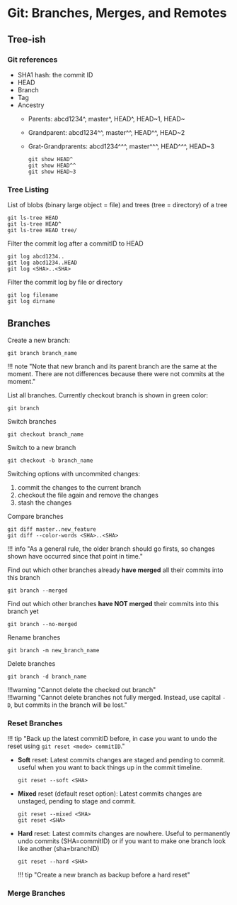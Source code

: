 # Git: Branches, Merges, and Remotes

## Tree-ish

### Git references

* SHA1 hash: the commit ID
* HEAD
* Branch
* Tag
* Ancestry
    * Parents: abcd1234^, master^, HEAD^, HEAD~1, HEAD~
    * Grandparent: abcd1234^^, master^^, HEAD^^, HEAD~2
    * Grat-Grandprarents: abcd1234^^^, master^^^, HEAD^^^, HEAD~3

        ```git
        git show HEAD^
        git show HEAD^^
        git show HEAD~3
        ```

### Tree Listing
List of blobs (binary large object = file) and trees (tree =  directory) of a tree

```git
git ls-tree HEAD
git ls-tree HEAD^
git ls-tree HEAD tree/
```

Filter the commit log after a commitID to HEAD

```git
git log abcd1234..
git log abcd1234..HEAD
git log <SHA>..<SHA>
```

Filter the commit log by file or directory

```git
git log filename
git log dirname
```

## Branches
Create a new branch:
```git
git branch branch_name
```

!!! note "Note that new branch and its parent branch are the same at the moment. There are not differences because there were not commits at the moment."

List all branches. Currently checkout branch is shown in green color: 
```git
git branch
```

Switch branches
```git
git checkout branch_name
```

Switch to a new branch
```git
git checkout -b branch_name
```

Switching options with uncommited changes:

1. commit the changes to the current branch
2. checkout the file again and remove the changes
3. stash the changes

Compare branches 
```git
git diff master..new_feature
git diff --color-words <SHA>..<SHA>
```
!!! info "As a general rule, the older branch should go firsts, so changes shown have occurred since that point in time."

Find out which other branches already **have merged** all their commits into this branch
```git
git branch --merged
```

Find out which other branches **have NOT merged** their commits into this branch yet
```git
git branch --no-merged
```

Rename branches
```git
git branch -m new_branch_name
```

Delete branches
```git
git branch -d branch_name
```

!!!warning "Cannot delete the checked out branch"  
!!!warning "Cannot delete branches not fully merged. Instead, use capital `-D`, but commits in the branch will be lost."

### Reset Branches

!!! tip "Back up the latest commitID before, in case you want to undo the reset using `git reset <mode> commitID`."

* **Soft** reset: Latest commits changes are staged and pending to commit. useful when you want to back things up in the commit timeline.
    ```git
    git reset --soft <SHA>
    ```

* **Mixed** reset (default reset option): Latest commits changes are unstaged, pending to stage and commit.
    ```git
    git reset --mixed <SHA>
    git reset <SHA>
    ```

* **Hard** reset: Latest commits changes are nowhere. Useful to permanently undo commits (SHA=commitID) or if you want to make one branch look like another (sha=branchID)
    ```git
    git reset --hard <SHA>
    ```

    !!! tip "Create a new branch as backup before a hard reset"

### Merge Branches